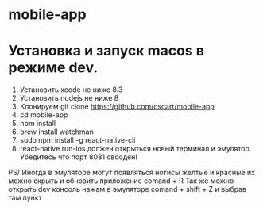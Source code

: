 # mobile-app

# Установка и запуск macos в режиме dev.
1. Установить xcode не ниже 8.3
2. Установить nodejs не ниже 8
3. Клонируем git clone https://github.com/cscart/mobile-app
4. cd mobile-app
5. npm install
6. brew install watchman
7. sudo npm install -g react-native-cli
8. react-native run-ios должен открыться новый терминал и эмулятор. Убедитесь что порт 8081 свооден!

PS/ Иногда в эмуляторе могут появляться нотисы желтые и красные их можно скрыть и обновить приложение comand + R
Так же можно открыть dev консоль нажам в эмуляторе comand + shift + Z и выбрав там пункт 
